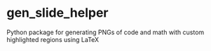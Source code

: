 # gen_slide_helper
Python package for generating PNGs of code and math with custom highlighted regions using LaTeX
